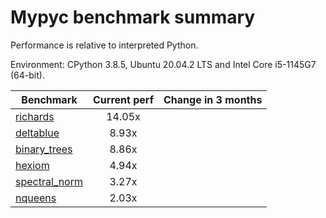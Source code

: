 # Mypyc benchmark summary

Performance is relative to interpreted Python.

Environment: CPython 3.8.5, Ubuntu 20.04.2 LTS and Intel Core i5-1145G7 (64-bit).

| Benchmark | Current perf | Change in 3 months |
| --- | :---: | :---: |
| [richards](benchmarks/richards.md) | 14.05x |  |
| [deltablue](benchmarks/deltablue.md) | 8.93x |  |
| [binary_trees](benchmarks/binary_trees.md) | 8.86x |  |
| [hexiom](benchmarks/hexiom.md) | 4.94x |  |
| [spectral_norm](benchmarks/spectral_norm.md) | 3.27x |  |
| [nqueens](benchmarks/nqueens.md) | 2.03x |  |
